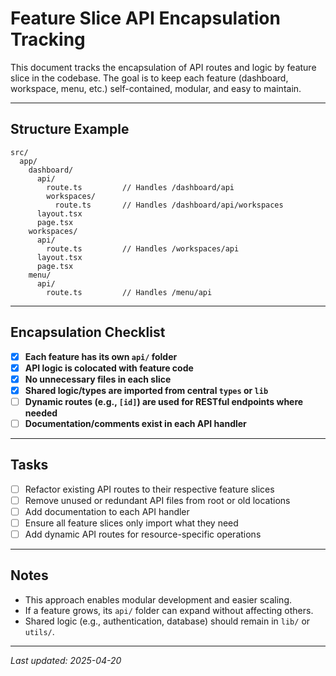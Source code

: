 # Feature Slice API Encapsulation Tracking

This document tracks the encapsulation of API routes and logic by feature slice in the codebase. The goal is to keep each feature (dashboard, workspace, menu, etc.) self-contained, modular, and easy to maintain.

---

## Structure Example

```
src/
  app/
    dashboard/
      api/
        route.ts         // Handles /dashboard/api
        workspaces/
          route.ts       // Handles /dashboard/api/workspaces
      layout.tsx
      page.tsx
    workspaces/
      api/
        route.ts         // Handles /workspaces/api
      layout.tsx
      page.tsx
    menu/
      api/
        route.ts         // Handles /menu/api
```

---

## Encapsulation Checklist

- [x] **Each feature has its own `api/` folder**
- [x] **API logic is colocated with feature code**
- [x] **No unnecessary files in each slice**
- [x] **Shared logic/types are imported from central `types` or `lib`**
- [ ] **Dynamic routes (e.g., `[id]`) are used for RESTful endpoints where needed**
- [ ] **Documentation/comments exist in each API handler**

---

## Tasks

- [ ] Refactor existing API routes to their respective feature slices
- [ ] Remove unused or redundant API files from root or old locations
- [ ] Add documentation to each API handler
- [ ] Ensure all feature slices only import what they need
- [ ] Add dynamic API routes for resource-specific operations

---

## Notes

- This approach enables modular development and easier scaling.
- If a feature grows, its `api/` folder can expand without affecting others.
- Shared logic (e.g., authentication, database) should remain in `lib/` or `utils/`.

---

_Last updated: 2025-04-20_
